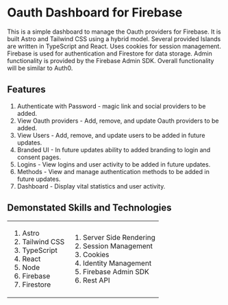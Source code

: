 # Oauth Dashboard for Firebase

This is a simple dashboard to manage the Oauth providers for Firebase. It is built Astro and Tailwind CSS using a hybrid model. Several provided Islands are written in TypeScript and React. Uses cookies for session management. Firebase is used for authentication and Firestore for data storage. Admin functionality is provided by the Firebase Admin SDK. Overall functionality will be similar to Auth0.

## Features
1. Authenticate with Password -  magic link and social providers to be added.
2. View Oauth providers - Add, remove, and update Oauth providers to be added.
3. View Users - Add, remove, and update users to be added in future updates.
3. Branded UI - In future updates ability to added branding to login and consent pages.
4. Logins - View logins and user activity to be added in future updates.
5. Methods - View and manage authentication methods to be added in future updates.
6. Dashboard - Display vital statistics and user activity.

## Demonstated Skills and Technologies
<table>
<tr>
<td>

1. Astro 
2. Tailwind CSS
3. TypeScript
4. React
5. Node
6. Firebase
7. Firestore

</td>
<td>

1. Server Side Rendering 
2. Session Management
3. Cookies
4. Identity Management
5. Firebase Admin SDK
7. Rest API
</td>
</tr>
</table>